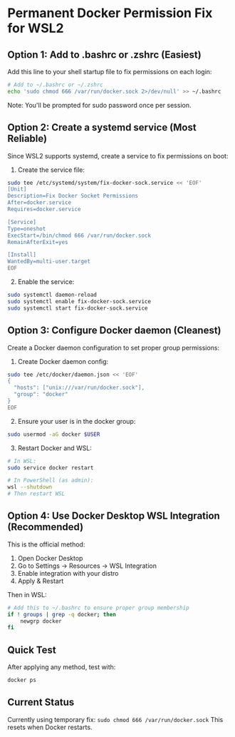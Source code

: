# Permanent Docker Permission Fix for WSL2

## Option 1: Add to .bashrc or .zshrc (Easiest)
Add this line to your shell startup file to fix permissions on each login:

```bash
# Add to ~/.bashrc or ~/.zshrc
echo 'sudo chmod 666 /var/run/docker.sock 2>/dev/null' >> ~/.bashrc
```

Note: You'll be prompted for sudo password once per session.

## Option 2: Create a systemd service (Most Reliable)
Since WSL2 supports systemd, create a service to fix permissions on boot:

1. Create the service file:
```bash
sudo tee /etc/systemd/system/fix-docker-sock.service << 'EOF'
[Unit]
Description=Fix Docker Socket Permissions
After=docker.service
Requires=docker.service

[Service]
Type=oneshot
ExecStart=/bin/chmod 666 /var/run/docker.sock
RemainAfterExit=yes

[Install]
WantedBy=multi-user.target
EOF
```

2. Enable the service:
```bash
sudo systemctl daemon-reload
sudo systemctl enable fix-docker-sock.service
sudo systemctl start fix-docker-sock.service
```

## Option 3: Configure Docker daemon (Cleanest)
Create a Docker daemon configuration to set proper group permissions:

1. Create Docker daemon config:
```bash
sudo tee /etc/docker/daemon.json << 'EOF'
{
  "hosts": ["unix:///var/run/docker.sock"],
  "group": "docker"
}
EOF
```

2. Ensure your user is in the docker group:
```bash
sudo usermod -aG docker $USER
```

3. Restart Docker and WSL:
```bash
# In WSL:
sudo service docker restart

# In PowerShell (as admin):
wsl --shutdown
# Then restart WSL
```

## Option 4: Use Docker Desktop WSL Integration (Recommended)
This is the official method:

1. Open Docker Desktop
2. Go to Settings → Resources → WSL Integration
3. Enable integration with your distro
4. Apply & Restart

Then in WSL:
```bash
# Add this to ~/.bashrc to ensure proper group membership
if ! groups | grep -q docker; then
    newgrp docker
fi
```

## Quick Test
After applying any method, test with:
```bash
docker ps
```

## Current Status
Currently using temporary fix: `sudo chmod 666 /var/run/docker.sock`
This resets when Docker restarts.